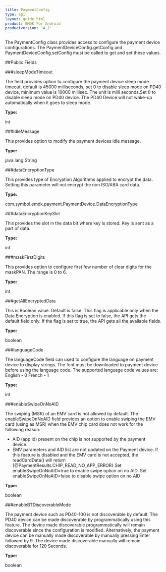 ```yaml
---
title: PaymentConfig
type: api
layout: guide.html
product: EMDK For Android
productversion: '4.2'
---
```



The PaymentConfig class provides access to configure the payment device configurations.
 The PaymentDeviceConfig.getConfig and PaymentDeviceConfig.setConfig must be called to get and set these values.

##Public Fields

###sleepModeTimeout

The field provides option to configure the payment device sleep mode timeout. 
 default is 45000 milliseconds, set 0 to disable sleep mode on PD40 device, 
 minimum value is 10000 millisec. The unit is milli seconds.Set 0 to disable 
 sleep mode on PD40 device. The PD40 Device will not wake-up automatically when
 it goes to sleep mode.

**Type:**

int

###idleMessage

This provides option to modify the payment devices idle message.

**Type:**

java.lang.String

###dataEncryptionType

This provides type of Encryption Algorithms applied to encrypt the data.
 Setting this parameter will not encrypt the non ISO/ABA card data.

**Type:**

com.symbol.emdk.payment.PaymentDevice.DataEncryptionType

###dataEncryptionKeySlot

This provides the slot  in the data bit where key is stored.
 Key is sent as a part of data.

**Type:**

int

###maskFirstDigits

This provides option to configure first few number of clear digits for the maskPAN. The range is 0 to 6.

**Type:**

int

###getAllEncryptedData

This is Boolean value. Default is false. This flag is applicable only 
 when the Data Encryption is enabled.  If this flag is set to false, 
 the API gets the default field only. If the flag is set to true, the API
 gets all the available fields.

**Type:**

boolean

###languageCode

The languageCode field can used to configure the language on payment device to display strings. The font must be downloaded to payment device before using the language code. 
The supported language code values are:
English - 0
French - 1

**Type:**

int

###enableSwipeOnNoAID

The swiping (MSR) of an EMV card is not allowed by default. The
 enableSwipeOnNoAID field provides an option to enable swiping the EMV 
 card (using as MSR) when the EMV chip card does not work for the 
 following reason: 
 - AID (app id) present on the chip is not supported by the
 payment device. 
 - EMV parameters and AID list are not updated on the
 Payment device. 
 If this feature is disabled and the EMV card is not
 accepted, the readCardData() will return
 {@PaymentResults.CHIP_READ_NO_APP_ERROR} 
 Set enableSwipeOnNoAID=true to enable swipe option on no AID. 
 Set enableSwipeOnNoAID=false to disable swipe option on no AID

**Type:**

boolean

###enableBTDiscoverableMode

The payment device such as PD40-100 is not discoverable by default. The
 PD40 device can be made discoverable by programmatically using this
 feature. The device made discoverable programmatically will remain
 discoverable since the configuration is modified. Alternatively, the
 payment device can be manually made discoverable by manually pressing
 Enter followed by 9. The device made discoverable manually will remain
 discoverable for 120 Seconds.

**Type:**

boolean

